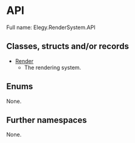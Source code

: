 ﻿
# API

Full name: Elegy.RenderSystem.API

## Classes, structs and/or records

* [Render](Render.md)
  * The rendering system. 

## Enums

None.

## Further namespaces

None.

